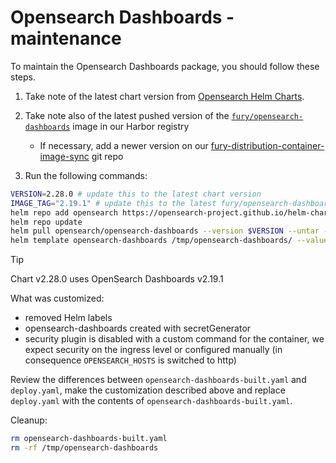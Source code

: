 # Opensearch Dashboards - maintenance

To maintain the Opensearch Dashboards package, you should follow these steps.

1. Take note of the latest chart version from [Opensearch Helm Charts][opensearch-helm-charts].
2. Take note also of the latest pushed version of the [`fury/opensearch-dashboards`](https://registry.sighup.io/harbor/projects/37/repositories/opensearchproject%2Fopensearch-dashboards/artifacts-tab`) image in our Harbor registry
    - If necessary, add a newer version on our [fury-distribution-container-image-sync](https://github.com/sighupio/fury-distribution-container-image-sync/blob/main/modules/logging/images.yml#L36) git repo

3. Run the following commands:

  ```bash
  VERSION=2.28.0 # update this to the latest chart version
  IMAGE_TAG="2.19.1" # update this to the latest fury/opensearch-dashboards image tag
  helm repo add opensearch https://opensearch-project.github.io/helm-charts/
  helm repo update
  helm pull opensearch/opensearch-dashboards --version $VERSION --untar --untardir /tmp # this command will download the chart in /tmp/opensearch-dashboards
  helm template opensearch-dashboards /tmp/opensearch-dashboards/ --values MAINTENANCE.values.yaml --set "image.tag"="$IMAGE_TAG" -n logging > opensearch-dashboards-built.yaml
  ```

  > [!TIP]
  > Chart v2.28.0 uses OpenSearch Dashboards v2.19.1

What was customized:

- removed Helm labels
- opensearch-dashboards created with secretGenerator
- security plugin is disabled with a custom command for the container, we expect security on the ingress level or configured manually (in consequence `OPENSEARCH_HOSTS` is switched to http)

Review the differences between `opensearch-dashboards-built.yaml` and `deploy.yaml`, make the customization described above and replace `deploy.yaml` with the contents of `opensearch-dashboards-built.yaml`.

Cleanup:

```bash
rm opensearch-dashboards-built.yaml
rm -rf /tmp/opensearch-dashboards
```

[opensearch-helm-charts]: https://github.com/opensearch-project/helm-charts/releases
